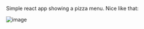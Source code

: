 Simple react app showing a pizza menu.
Nice like that:

![image](https://github.com/sergimoli/menupizza_simple_app/assets/95481090/eb568508-d5d4-4a5b-9965-73fd17d13c3c)
